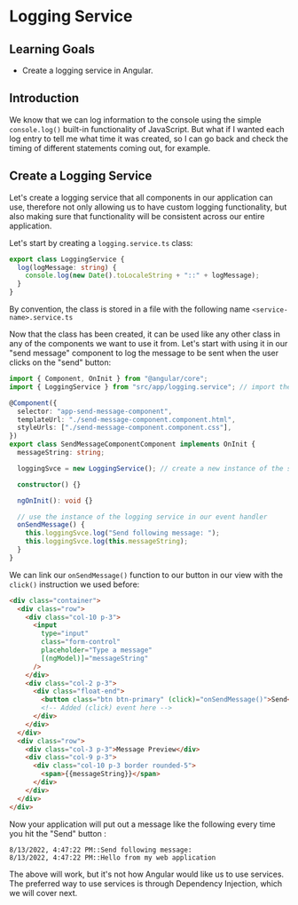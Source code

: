 # Logging Service

## Learning Goals

- Create a logging service in Angular.

## Introduction

We know that we can log information to the console using the simple
`console.log()` built-in functionality of JavaScript. But what if I wanted each
log entry to tell me what time it was created, so I can go back and check the
timing of different statements coming out, for example.

## Create a Logging Service

Let's create a logging service that all components in our
application can use, therefore not only allowing us to have custom logging
functionality, but also making sure that functionality will be consistent across
our entire application.

Let's start by creating a `logging.service.ts` class:

```typescript
export class LoggingService {
  log(logMessage: string) {
    console.log(new Date().toLocaleString + "::" + logMessage);
  }
}
```

By convention, the class is stored in a file with the following name
`<service-name>.service.ts`

Now that the class has been created, it can be used like any other class in any
of the components we want to use it from. Let's start with using it in our "send
message" component to log the message to be sent when the user clicks on the
"send" button:

```typescript
import { Component, OnInit } from "@angular/core";
import { LoggingService } from "src/app/logging.service"; // import the service like any other class

@Component({
  selector: "app-send-message-component",
  templateUrl: "./send-message-component.component.html",
  styleUrls: ["./send-message-component.component.css"],
})
export class SendMessageComponentComponent implements OnInit {
  messageString: string;

  loggingSvce = new LoggingService(); // create a new instance of the service

  constructor() {}

  ngOnInit(): void {}

  // use the instance of the logging service in our event handler
  onSendMessage() {
    this.loggingSvce.log("Send following message: ");
    this.loggingSvce.log(this.messageString);
  }
}
```

We can link our `onSendMessage()` function to our button in our view with the
`click()` instruction we used before:

```html
<div class="container">
  <div class="row">
    <div class="col-10 p-3">
      <input
        type="input"
        class="form-control"
        placeholder="Type a message"
        [(ngModel)]="messageString"
      />
    </div>
    <div class="col-2 p-3">
      <div class="float-end">
        <button class="btn btn-primary" (click)="onSendMessage()">Send</button>
        <!-- Added (click) event here -->
      </div>
    </div>
  </div>
  <div class="row">
    <div class="col-3 p-3">Message Preview</div>
    <div class="col-9 p-3">
      <div class="col-10 p-3 border rounded-5">
        <span>{{messageString}}</span>
      </div>
    </div>
  </div>
</div>
```

Now your application will put out a message like the following every time you
hit the "Send" button :

```plaintext
8/13/2022, 4:47:22 PM::Send following message:
8/13/2022, 4:47:22 PM::Hello from my web application
```

The above will work, but it's not how Angular would like us to use services. The
preferred way to use services is through Dependency Injection, which we will
cover next.
